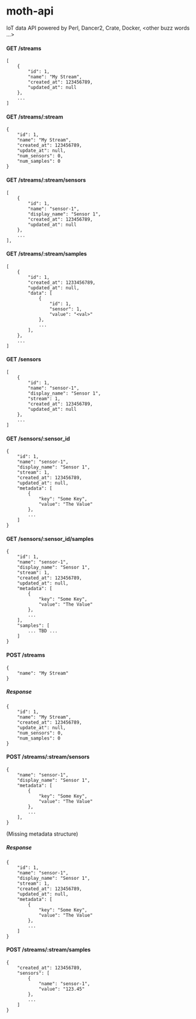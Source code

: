 # moth-api
IoT data API powered by Perl, Dancer2, Crate, Docker, &lt;other buzz words ...>


#### GET /streams

    [
        {
            "id": 1,
            "name": "My Stream",
            "created_at": 123456789,
            "updated_at": null
        },
        ...
    ]

#### GET /streams/:stream

    {
        "id": 1,
        "name": "My Stream",
        "created_at": 123456789,
        "update_at": null,
        "num_sensors": 0,
        "num_samples": 0
    }

#### GET /streams/:stream/sensors

    [
        {
            "id": 1,
            "name": "sensor-1",
            "display_name": "Sensor 1",
            "created_at": 123456789,
            "updated_at": null
        },
        ...
    ],

#### GET /streams/:stream/samples

    [
        {
            "id": 1,
            "created_at": 1233456789,
            "updated_at": null,
            "data": [
                {
                    "id": 1,
                    "sensor": 1,
                    "value": "<val>"
                },
                ...
            ],
        },
        ...
    ]

#### GET /sensors

    [
        {
            "id": 1,
            "name": "sensor-1",
            "display_name": "Sensor 1",
            "stream": 1,
            "created_at": 123456789,
            "updated_at": null
        },
        ...
    ]

#### GET /sensors/:sensor_id

    {
        "id": 1,
        "name": "sensor-1",
        "display_name": "Sensor 1",
        "stream": 1,
        "created_at": 123456789,
        "updated_at": null,
        "metadata": [
            {
                "key": "Some Key",
                "value": "The Value"
            },
            ...
        ]
    }

#### GET /sensors/:sensor_id/samples

    {
        "id": 1,
        "name": "sensor-1",
        "display_name": "Sensor 1",
        "stream": 1,
        "created_at": 123456789,
        "updated_at": null,
        "metadata": [
            {
                "key": "Some Key",
                "value": "The Value"
            },
            ...
        ],
        "samples": [
            ... TBD ...
        ]
    }


#### POST /streams

    {
        "name": "My Stream"
    }

##### Response

    {
        "id": 1,
        "name": "My Stream",
        "created_at": 123456789,
        "update_at": null,
        "num_sensors": 0,
        "num_samples": 0
    }

#### POST /streams/:stream/sensors

    {
        "name": "sensor-1",
        "display_name": "Sensor 1",
        "metadata": [
            {
                "key": "Some Key",
                "value": "The Value"
            },
            ...
        ],
    }

(Missing metadata structure)
    
##### Response

    {
        "id": 1,
        "name": "sensor-1",
        "display_name": "Sensor 1",
        "stream": 1,
        "created_at": 123456789,
        "updated_at": null,
        "metadata": [
            {
                "key": "Some Key",
                "value": "The Value"
            },
            ...
        ]
    }

#### POST /streams/:stream/samples

    {
        "created_at": 123456789,
        "sensors": [
            {
                "name": "sensor-1",
                "value": "123.45"
            },
            ...
        ]
    }

